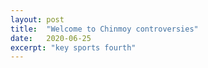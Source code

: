```yaml
---
layout: post
title:  "Welcome to Chinmoy controversies"
date:   2020-06-25
excerpt: "key sports fourth"
---
```


